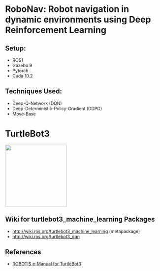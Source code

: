 # RoboNav: Robot navigation in dynamic environments using Deep Reinforcement Learning

## Setup:
- ROS1
- Gazebo 9
- Pytorch
- Cuda 10.2

## Techniques Used:
- Deep-Q-Network (DQN)
- Deep-Deterministic-Policy-Gradient (DDPG)
- Move-Base 



# TurtleBot3
<img src="https://github.com/ROBOTIS-GIT/emanual/blob/master/assets/images/platform/turtlebot3/logo_turtlebot3.png" width="200">

## Wiki for turtlebot3_machine_learning Packages
- http://wiki.ros.org/turtlebot3_machine_learning (metapackage)
- http://wiki.ros.org/turtlebot3_dqn

## References
- [ROBOTIS e-Manual for TurtleBot3](http://turtlebot3.robotis.com/)
